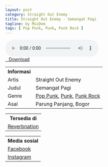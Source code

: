 ```yaml
---
layout: post
category: Straight Out Enemy
title: Straight Out Enemy - Semangat Pagi
tagline: by MixDom
tags: [ Pop Punk, Punk, Punk Rock ]
---
```


<audio class='js-player' style="--plyr-color-main: #212121;" controls>
<source src="https://drive.google.com/uc?authuser=0&id=1xIpdGV1O5nYV6KkBXkcs2jrssT5HhHgf&export=download" type="audio/mp3">
</audio>

<!--more-->

<div class="post-button text-center">
<a target="_blank" class="btn" href="https://drive.google.com/uc?authuser=0&id=1xIpdGV1O5nYV6KkBXkcs2jrssT5HhHgf&export=download">
<i class="fa fa-caret-down" aria-hidden="true"></i>&nbsp; &nbsp;Download
</a>
</div>

<table>
<tr>
<th>Informasi</th>
<th></th>
</tr>
<tr>
<td>Artis</td>
<td>Straight Out Enemy</td>
</tr>
<tr>
<td>Judul</td>
<td>Semangat Pagi</td>
</tr>
<tr>
<td>Genre</td>
<td><a href="/tag/#/Pop%20Punk">Pop Punk</a>, <a href="/tag/#/Punk">Punk</a>, <a href="/tag/#/Punk%20Rock">Punk Rock</a></td>
</tr>
<tr>
<td>Asal</td>
<td>Parung Panjang, Bogor</td>
</tr>
</table>

<table>
<tr>
<th>Tersedia di</th>
</tr>
<tr>
<td><a href="https://www.reverbnation.com/straightoutenemy" target="_blank">Reverbnation</a></td>
</tr>
</table>

<table>
<tr>
<th>Media sosial</th>
</tr>
<tr>
<td><a href="https://facebook.com/StraightOutEnemy" target="_blank">Facebook</a></td>
</tr>
<tr>
<td><a href="https://www.instagram.com/straightoutenemy" target="_blank">Instagram</a></td>
</tr>
</table>
